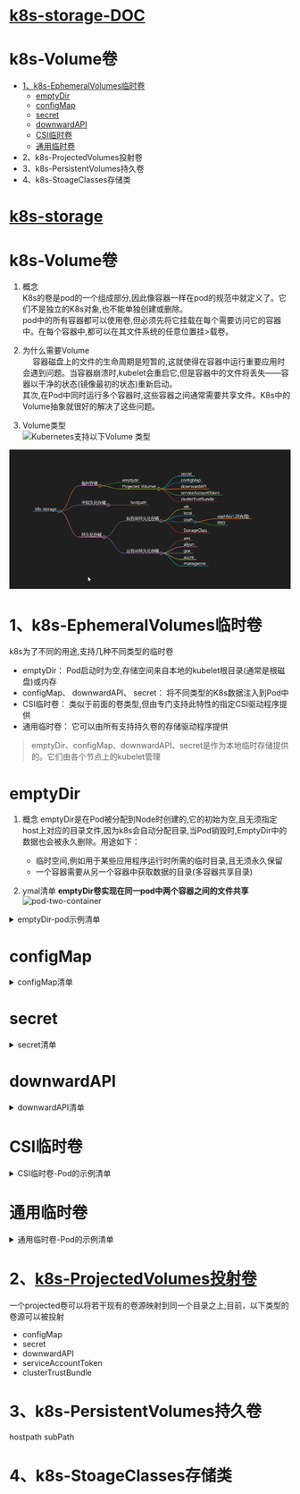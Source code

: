 # [k8s-storage-DOC](https://kubernetes.io/zh-cn/docs/concepts/storage)
# k8s-Volume卷
- [1、k8s-EphemeralVolumes临时卷](https://github.com/gitseen/gitOps/blob/main/k8s/test.md#1、k8s-EphemeralVolumes临时卷)
  + [emptyDir](https://github.com/gitseen/gitOps/blob/main/k8s/test.md#emptyDir)
  + [configMap](https://github.com/gitseen/gitOps/blob/main/k8s/test.md#configMap)
  + [secret](https://github.com/gitseen/gitOps/blob/main/k8s/test.md#secret)
  + [downwardAPI](https://github.com/gitseen/gitOps/blob/main/k8s/test.md#downwardAPI)
  + [CSI临时卷](https://github.com/gitseen/gitOps/blob/main/k8s/test.md#CSI临时卷)
  + [通用临时卷](https://github.com/gitseen/gitOps/blob/main/k8s/test.md#CSI临时卷)
- 2、k8s-ProjectedVolumes投射卷
- 3、k8s-PersistentVolumes持久卷
- 4、k8s-StoageClasses存储类

# [k8s-storage](https://kubernetes.io/zh-cn/docs/concepts/storage)
# k8s-Volume卷
1. 概念  
  K8s的卷是pod的一个组成部分,因此像容器一样在pod的规范中就定义了。它们不是独立的K8s对象,也不能单独创建或删除。  
pod中的所有容器都可以使用卷,但必须先将它挂载在每个需要访问它的容器中。在每个容器中,都可以在其文件系统的任意位置挂>载卷。  

2. 为什么需要Volume  
   容器磁盘上的文件的生命周期是短暂的,这就使得在容器中运行重要应用时会遇到问题。当容器崩溃时,kubelet会重启它,但是容器中的文件将丢失——容器以干净的状态(镜像最初的状态)重新启动。  
其次,在Pod中同时运行多个容器时,这些容器之间通常需要共享文件。K8s中的Volume抽象就很好的解决了这些问题。  

3. Volume类型  
![Kubernetes支持以下Volume 类型](https://ask.qcloudimg.com/http-save/yehe-6211241/icx05vjlba.png)  

![k8s-storage](pic/k8s-storage.png)  

# 1、k8s-EphemeralVolumes临时卷
k8s为了不同的用途,支持几种不同类型的临时卷 
- emptyDir： Pod启动时为空,存储空间来自本地的kubelet根目录(通常是根磁盘)或内存
- configMap、 downwardAPI、 secret： 将不同类型的K8s数据注入到Pod中
- CSI临时卷： 类似于前面的卷类型,但由专门支持此特性的指定CSI驱动程序提供
- 通用临时卷： 它可以由所有支持持久卷的存储驱动程序提供
>emptyDir、configMap、downwardAPI、secret是作为本地临时存储提供的。它们由各个节点上的kubelet管理

# emptyDir
1. 概念
emptyDir是在Pod被分配到Node时创建的,它的初始为空,且无须指定host上对应的目录文件,因为k8s会自动分配目录,当Pod销毁时,EmptyDir中的数据也会被永久删除。用途如下：
   - 临时空间,例如用于某些应用程序运行时所需的临时目录,且无须永久保留
   - 一个容器需要从另一个容器中获取数据的目录(多容器共享目录)

2. ymal清单
**emptyDir卷实现在同一pod中两个容器之间的文件共享**  
![pod-two-container](https://ask.qcloudimg.com/http-save/yehe-6211241/r4omerzdy6.png)  
<details>
  <summary>emptyDir-pod示例清单</summary>
  <pre><code>
```
apiVersion: v1
kind: Pod
metadata:
  labels:
    app: prod                           #pod标签 
  name: emptydir-fortune
spec:
  containers:
  - image: loong576/fortune
    name: html-generator
    volumeMounts:                       #名为html的卷挂载至容器的/var/htdocs目录
    - name: html
      mountPath: /var/htdocs
  - image: nginx:alpine
    name: web-server
    volumeMounts:                       #挂载相同的卷至容器/usr/share/nginx/html目录且设置为只读
    - name: html
      mountPath: /usr/share/nginx/html 
      readOnly: true
    ports:
    - containerPort: 80
      protocol: TCP
  volumes:
  - name: html                          #卷名为html的emptyDir卷同时挂载至以上两个容器
    emptyDir: {} 
```
  </code></pre>
</details>


# configMap
<details>
  <summary>configMap清单</summary>
  <pre><code>
```
#kind: Namespace
#apiVersion: v1
#metadata:
#  name: zzjz
---
apiVersion: v1
kind: ConfigMap
metadata:
  name: mysql-config2
  namespace: zzjz
data:
  mysqld.cnf: |
    [client]
    port = 3306
    socket = /var/run/mysqld/mysqld.sock
    [mysql]
    no-auto-rehash
    [mysqld]
    user = mysql
    port = 3306
    socket = /var/run/mysqld/mysqld.sock
    datadir = /var/lib/mysql
    bind-address = 0.0.0.0
    symbolic-links=0
    max_connections=10000
    sql_mode=STRICT_TRANS_TABLES,NO_ZERO_IN_DATE,NO_ZERO_DATE,ERROR_FOR_DIVISION_BY_ZERO,NO_AUTO_CREATE_USER,NO_ENGINE_SUBSTITUTION
    skip-ssl
    max_allowed_packet=64M
    [mysqld_safe]
    log-error= /var/log/mysql/mysql_oldboy.err
    pid-file = /var/run/mysqld/mysqld.pid
---
apiVersion: apps/v1
kind: Deployment
metadata:
  namespace: zzjz
  name: zzjz-mysql
  labels:
    app: zzjz-mysql
spec:
  replicas: 1
  selector:
    matchLabels:
      app: zzjz-mysql
  template:
    metadata:
      name: zzjz-mysql 
      labels:
        app: zzjz-mysql
    spec:
      nodeSelector:
        role: di-node2
      containers:
      - name: zzjz-mysql
        #image: mysql:5.7
        image: myshare.io:5000/zzjz-mysql:latest
        #image: registry.cn-hangzhou.aliyuncs.com/iot-private-caicaiju/mysql:latest
        #image: mysql:latest
        env:
        - name: MYSQL_ROOT_PASSWORD
          value: password
        ports:
        - containerPort: 3306
          name: zzjz-mysql
        volumeMounts:
        - name: mysql-persistent-storage
          mountPath: /var/lib/mysql
        - name: mysql-t1
          mountPath: /etc/mysql/mysql.conf.d
      volumes:
      - name: mysql-persistent-storage
        hostPath:
          path: /home/DeepInsight/zzjz-mysql
      - name: mysql-t1
        configMap:
          name: mysql-config2
      #imagePullSecrets:
      #- name: myregistrykey
---
apiVersion: v1
kind: Service
metadata:
  name: zzjz-mysql
  namespace: zzjz
  labels:
    app: zzjz-mysql
spec:
  type: NodePort
  selector:
    app: zzjz-mysql
  ports:
  - protocol: TCP
    port: 3306
    targetPort: 3306
    nodePort: 32306
  #externalIPs:
  #  - 192.168.32.240
```
  </code></pre>
</details>

# secret
<details>
  <summary>secret清单</summary>
  <pre><code>
```
apiVersion: v1
kind: Secret
metadata:
  name: mysql-ex-secret
  namespace: default
type: Opaque
data:
  password: password
---
apiVersion: apps/v1
kind: Deployment
metadata:
  name: mysqld-exporter
spec:
  selector:
    matchLabels:
      app: mysqld-exporter
  replicas: 1
  template:
    metadata:
      annotations:
        prometheus.io/scrape: "true"
        prometheus.io/port: "9104"
      labels:
        app: mysqld-exporter
    spec:
      containers:
      - name: mysqld-exporter
        image: prom/mysqld-exporter:latest
        env:
        - name: DATA_SOURCE_NAME
          valueFrom:
            secretKeyRef:
              name: mysql-ex-secret
              key: password
        ports:
        - containerPort: 9104
```
  </code></pre>
</details>

# downwardAPI
<details>
  <summary>downwardAPI清单</summary>
  <pre><code>
```
watting...........................
```
  </code></pre>
</details>

# CSI临时卷
<details>
  <summary>CSI临时卷-Pod的示例清单</summary>
  <pre><code>
```
kind: Pod
apiVersion: v1
metadata:
  name: my-csi-app
spec:
  containers:
    - name: my-frontend
      image: busybox:1.28
      volumeMounts:
      - mountPath: "/data"
        name: my-csi-inline-vol
      command: [ "sleep", "1000000" ]
  volumes:
    - name: my-csi-inline-vol
      csi:
        driver: inline.storage.kubernetes.io  #CSI提供驱动程序
        volumeAttributes:
          foo: bar
```
  </code></pre>
</details>

# 通用临时卷
<details>
  <summary>通用临时卷-Pod的示例清单</summary>
  <pre><code>
```
kind: Pod
apiVersion: v1
metadata:
  name: my-app
spec:
  containers:
    - name: my-frontend
      image: busybox:1.28
      volumeMounts:
      - mountPath: "/scratch"
        name: scratch-volume
      command: [ "sleep", "1000000" ]
  volumes:
    - name: scratch-volume
      ephemeral:  #属性
        volumeClaimTemplate:
          metadata:
            labels:
              type: my-frontend-volume
          spec:
            accessModes: [ "ReadWriteOnce" ]
            storageClassName: "scratch-storage-class"  #所提供的持久卷存储
            resources:
              requests:
                storage: 1Gi
```
  </code></pre>
</details>

# 2、[k8s-ProjectedVolumes投射卷](https://kubernetes.io/zh-cn/docs/concepts/storage/projected-volumes/)
一个projected卷可以将若干现有的卷源映射到同一个目录之上;目前，以下类型的卷源可以被投射  
+ configMap
+ secret
+ downwardAPI
+ serviceAccountToken
+ clusterTrustBundle

# 3、k8s-PersistentVolumes持久卷
hostpath
subPath
# 4、k8s-StoageClasses存储类


